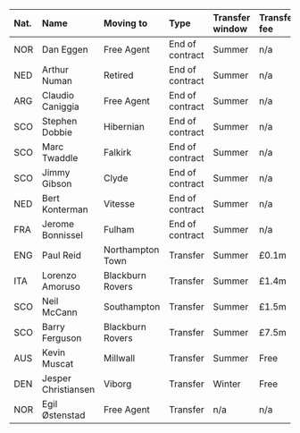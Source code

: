 | Nat.   | Name                | Moving to        | Type            | Transfer window   | Transfer fee   |
|:-------|:--------------------|:-----------------|:----------------|:------------------|:---------------|
| NOR    | Dan Eggen           | Free Agent       | End of contract | Summer            | n/a            |
| NED    | Arthur Numan        | Retired          | End of contract | Summer            | n/a            |
| ARG    | Claudio Caniggia    | Free Agent       | End of contract | Summer            | n/a            |
| SCO    | Stephen Dobbie      | Hibernian        | End of contract | Summer            | n/a            |
| SCO    | Marc Twaddle        | Falkirk          | End of contract | Summer            | n/a            |
| SCO    | Jimmy Gibson        | Clyde            | End of contract | Summer            | n/a            |
| NED    | Bert Konterman      | Vitesse          | End of contract | Summer            | n/a            |
| FRA    | Jerome Bonnissel    | Fulham           | End of contract | Summer            | n/a            |
| ENG    | Paul Reid           | Northampton Town | Transfer        | Summer            | £0.1m          |
| ITA    | Lorenzo Amoruso     | Blackburn Rovers | Transfer        | Summer            | £1.4m          |
| SCO    | Neil McCann         | Southampton      | Transfer        | Summer            | £1.5m          |
| SCO    | Barry Ferguson      | Blackburn Rovers | Transfer        | Summer            | £7.5m          |
| AUS    | Kevin Muscat        | Millwall         | Transfer        | Summer            | Free           |
| DEN    | Jesper Christiansen | Viborg           | Transfer        | Winter            | Free           |
| NOR    | Egil Østenstad      | Free Agent       | Transfer        | n/a               | n/a            |
